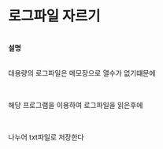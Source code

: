 <h1>로그파일 자르기</h1><br/>
<strong>설명</strong><br/><br/>
<p>대용량의 로그파일은 메모장으로 열수가 없기떄문에</p><br/>
<p>해당 프로그램을 이용하여 로그파일을 읽은후에</p><br/>
<p>나누어 txt파일로 저장한다</p><br/>
 